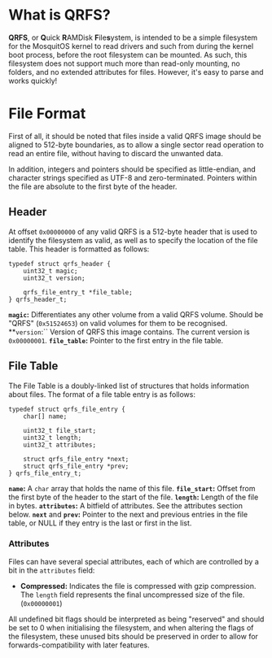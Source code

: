 # What is QRFS?
**QRFS**, or **Q**uick **R**AMDisk **F**ile**s**ystem, is intended to be a simple filesystem for the MosquitOS kernel to read drivers and such from during the kernel boot process, before the root filesystem can be mounted. As such, this filesystem does not support much more than read-only mounting, no folders, and no extended attributes for files. However, it's easy to parse and works quickly!

# File Format
First of all, it should be noted that files inside a valid QRFS image should be aligned to 512-byte boundaries, as to allow a single sector read operation to read an entire file, without having to discard the unwanted data.

In addition, integers and pointers should be specified as little-endian, and character strings specified as UTF-8 and zero-terminated. Pointers within the file are absolute to the first byte of the header.

## Header
At offset `0x00000000` of any valid QRFS is a 512-byte header that is used to identify the filesystem as valid, as well as to specify the location of the file table. This header is formatted as follows:

	typedef struct qrfs_header {
		uint32_t magic;
		uint32_t version;

		qrfs_file_entry_t *file_table;
	} qrfs_header_t;

**`magic`:** Differentiates any other volume from a valid QRFS volume. Should be "QRFS" (`0x51524653`) on valid volumes for them to be recognised.
**`version`:`` Version of QRFS this image contains. The current version is `0x00000001`.
**`file_table`:** Pointer to the first entry in the file table.

## File Table
The File Table is a doubly-linked list of structures that holds information about files. The format of a file table entry is as follows:

	typedef struct qrfs_file_entry {
		char[] name;

		uint32_t file_start;
		uint32_t length;
		uint32_t attributes;

		struct qrfs_file_entry *next;
		struct qrfs_file_entry *prev;
	} qrfs_file_entry_t;

**`name`:** A `char` array that holds the name of this file.
**`file_start`:** Offset from the first byte of the header to the start of the file.
**`length`:** Length of the file in bytes.
**`attributes`:** A bitfield of attributes. See the attributes section below.
**`next`** and **`prev`:** Pointer to the next and previous entries in the file table, or NULL if they entry is the last or first in the list.

### Attributes
Files can have several special attributes, each of which are controlled by a bit in the `attributes` field:
*	**Compressed:** Indicates the file is compressed with gzip compression. The `length` field represents the final uncompressed size of the file. (`0x00000001`)

All undefined bit flags should be interpreted as being "reserved" and should be set to 0 when initialising the filesystem, and when altering the flags of the filesystem, these unused bits should be preserved in order to allow for forwards-compatibility with later features.